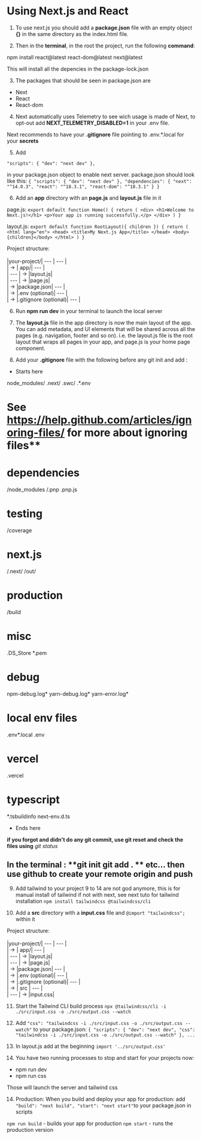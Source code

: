 # Using Next.js and React

1. To use next.js you should add a **package.json** file with an empty object **{}** in the same directory as the index.html file.

2. Then in the **terminal**, in the root the project, run the following **command**:

npm install react@latest react-dom@latest next@latest

This will install all the depencies in the package-lock.json

3. The packages that should be seen in package.json are

- Next
- React
- React-dom

4. Next automatically uses Telemetry to see wich usage is made of Next, to opt-out add
   **NEXT_TELEMETRY_DISABLED=1** in your .env file.

Next recommends to have your **.gitignore** file pointing to
.env.\*.local
for your **secrets**

5. Add

`"scripts": {
  "dev": "next dev"
},`

in your package.json object to enable next server.
package.json should look like this:
`{
  "scripts": {
    "dev": "next dev"
  },
  "dependencies": {
    "next": "^14.0.3",
    "react": "^18.3.1",
    "react-dom": "^18.3.1"
  }
}`

6. Add an **app** directory with an **page.js** and **layout.js** file in it

page.js:
`export default function Home() {
  return (
    <div>
      <h1>Welcome to Next.js!</h1>
      <p>Your app is running successfully.</p>
    </div>
  )
}`

layout.js:
`export default function RootLayout({ children }) {
  return (
    <html lang="en">
      <head>
        <title>My Next.js App</title>
      </head>
      <body>{children}</body>
    </html>
  )
}`

Project structure: <br><br>
|your-project/| --- | --- |<br>
| -> | app/| --- | <br>
| --- | -> |layout.js| <br>
| --- | -> |page.js| <br>
| -> |package.json| --- | <br>
| -> |.env (optional)| --- | <br>
| -> |.gitignore (optional)| --- | <br>

6. Run **npm run dev** in your terminal to launch the local server

7. The **layout.js** file in the app directory is now the main layout of the app. You can add metadata, and UI elements
   that will be shared across all the pages (e.g. navigation, footer and so on).
   i.e. the layout.js file is the root layout that wraps all pages in your app, and page.js is your home page component.

8. Add your **.gitignore** file with the following before any git init and add :

- Starts here

node_modules/
.next/
.swc/
.\*.env

# See https://help.github.com/articles/ignoring-files/ for more about ignoring files\*\*

# dependencies

/node_modules
/.pnp
.pnp.js

# testing

/coverage

# next.js

/.next/
/out/

# production

/build

# misc

.DS_Store
\*.pem

# debug

npm-debug.log*
yarn-debug.log*
yarn-error.log\*

# local env files

.env\*.local
.env

# vercel

.vercel

# typescript

\*.tsbuildinfo
next-env.d.ts

- Ends here

**if you forgot and didn't do any git commit, use **git reset** and check the files using** _git status_

## In the terminal : **git init git add . ** etc... then use github to create your remote origin and push

9. Add tailwind to your project 9 to 14 are not god anymore, this is for manual install of tailwind if not with next, see next tuto for tailwind installation
   `npm install tailwindcss @tailwindcss/cli`

10. Add a **src** directory with a **input.css** file and
    `@import "tailwindcss";`
    within it

Project structure: <br><br>
|your-project/| --- | --- |<br>
| -> | app/| --- | <br>
| --- | -> |layout.js| <br>
| --- | -> |page.js| <br>
| -> |package.json| --- | <br>
| -> |.env (optional)| --- | <br>
| -> |.gitignore (optional)| --- | <br>
| -> | src | --- | <br>
| --- | -> |input.css| <br>

11. Start the Tailwind CLI build process
    `npx @tailwindcss/cli -i ./src/input.css -o ./src/output.css --watch`

12. Add
    `"css": "tailwindcss -i ./src/input.css -o ./src/output.css --watch"`
    to your package.json:
    `{
"scripts": {
  "dev": "next dev",
  "css": "tailwindcss -i ./src/input.css -o ./src/output.css --watch"
}, ...`

13. In layout.js add at the beginning `import '../src/output.css'`

14. You have two running processes to stop and start for your projects now:

- npm run dev
- npm run css

Those will launch the server and tailwind css

14. Production:
    When you build and deploy your app for production:
    add
    `"build": "next build",
"start": "next start"`to your package.json in scripts

`npm run build` - builds your app for production
`npm start` - runs the production version
